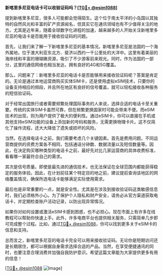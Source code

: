 **新喀里多尼亚电话卡可以收验证码吗？[[TG💪+ @esim1088](https://t.me/s/esim1088)]**

提到新喀里多尼亚，很多人可能都会觉得陌生。这个位于南太平洋的小岛国以其独特的自然风光和丰富的矿产资源闻名，但其实它在通讯领域也有不少值得关注的地方。尤其是近年来，随着全球数字化进程的加速，越来越多的人开始关注新喀里多尼亚的电话卡是否能用于接收验证码的问题。

首先，让我们来了解一下新喀里多尼亚的基本情况。新喀里多尼亚是法国的一个海外属地，位于澳大利亚东北方、斐济以西约一千公里处的大洋中。这里有着美丽的海岸线和丰富的珊瑚礁资源，吸引了不少游客前来观光。同时，作为法国的一部分，这里的通信网络也相当发达，拥有良好的4G和5G覆盖。

那么，问题来了：新喀里多尼亚的电话卡是否能够用来接收验证码呢？答案是肯定的。无论是通过本地运营商购买实体SIM卡，还是使用虚拟eSIM技术，只要你的设备支持相应的频段，并且所在地区有良好的信号覆盖，就可以轻松接收各种服务的短信验证码。

对于经常出国旅行或者需要频繁处理国际事务的人来说，选择合适的电话卡至关重要。传统的实体SIM卡虽然可靠，但在频繁更换国家时可能会带来不便。而eSIM技术的出现，则为用户提供了极大的便利性。通过eSIM卡，你可以直接在手机或其他支持eSIM功能的设备上添加新的号码和服务，无需更换物理卡片。这不仅简化了操作流程，还大大降低了遗失或损坏的风险。

当然，在选择电话卡之前，我们需要考虑几个关键因素。首先是费用问题。不同运营商提供的资费方案各不相同，包括通话分钟数、数据流量以及短信数量等。因此，在决定购买哪种类型的电话卡之前，最好先对比几家运营商的具体收费标准，看看哪一家最符合自己的需求。

其次是信号质量。即使是最先进的通信技术，也无法保证在全球范围内都能获得稳定的服务体验。因此，在计划前往某个特定目的地之前，建议提前查询该地区的网络覆盖情况，确保所选电话卡能够满足实际使用需求。

最后也是非常重要的一点，就是安全性。尤其是在涉及到接收验证码这类敏感信息时，我们必须格外小心。为了保护个人隐私和财产安全，请务必从官方渠道获取电话卡，并定期检查账户活动记录，以防出现异常情况。

如果你对如何设置或激活eSIM卡感到困惑，也不必担心。现在市面上有许多在线教程可以帮助你快速上手。此外，许多电商平台也提供相关服务，只需简单几步即可完成整个过程。比如，通过[TG💪+ @esim1088](https://t.me/s/esim1088)，你可以找到更多关于eSIM卡的信息和支持。

总而言之，新喀里多尼亚的电话卡完全可以用来接收验证码。无论你是短期访问还是长期居住，都可以根据自身需求选择合适的产品。当然，在享受便捷通讯的同时，也要注意合理消费并加强自我防护意识。希望这篇文章能为大家提供更多有用的信息！

[[TG💪+ @esim1088](https://t.me/s/esim1088) ![Image](https://i.postimg.cc/4NQfJmqS/Snipaste-2025-05-13-00-14-12.png)]